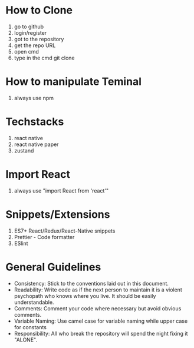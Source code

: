 # How to Clone

1. go to github
2. login/register
3. got to the repository
4. get the repo URL
5. open cmd
6. type in the cmd git clone <URL>

# How to manipulate Teminal

1. always use npm

# Techstacks

1. react native
2. react native paper
3. zustand

# Import React

1. always use "import React from 'react'"

# Snippets/Extensions

1. ES7+ React/Redux/React-Native snippets
2. Prettier - Code formatter
3. ESlint

# General Guidelines

- Consistency: Stick to the conventions laid out in this document.
- Readability: Write code as if the next person to maintain it is a violent psychopath who knows where you live. It should be easily understandable.
- Comments: Comment your code where necessary but avoid obvious comments.
- Variable Naming: Use camel case for variable naming while upper case for constants
- Responsibility: All who break the repository will spend the night fixing it "ALONE".
